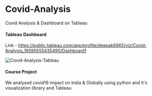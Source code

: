 # Covid-Analysis
Covid Analysis &amp; Dashboard on Tableau
#### Tableau Dashboard
Link - https://public.tableau.com/app/profile/deepak6965/viz/Covid-Analysis_16595555435490/Dashboard1

![Covid-Analysis-Tableau](https://user-images.githubusercontent.com/66784537/183090133-fa6068b5-949b-4ae3-bbee-3c2154314ad4.png)

#### Course Project
We analysed covid19 impact on india & Globally using python and it's visualization library and Tableau
